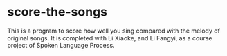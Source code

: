 # score-the-songs
This is a program to score how well you sing compared with the melody of original songs. It is completed with Li Xiaoke, and Li Fangyi, as a course project of Spoken Language Process.
